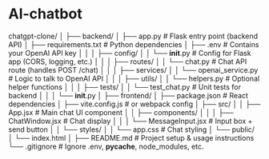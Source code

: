 # AI-chatbot
chatgpt-clone/
│
├── backend/
│   ├── app.py                     # Flask entry point (backend API)
│   ├── requirements.txt           # Python dependencies
│   ├── .env                       # Contains your OpenAI API key
│   │
│   ├── config/
│   │   └── __init__.py            # Config for Flask app (CORS, logging, etc.)
│   │
│   ├── routes/
│   │   └── chat.py                # Chat API route (handles POST /chat)
│   │
│   ├── services/
│   │   └── openai_service.py      # Logic to talk to OpenAI API
│   │
│   ├── utils/
│   │   └── helpers.py             # Optional helper functions
│   │
│   ├── tests/
│   │   └── test_chat.py           # Unit tests for backend
│   │
│   └── __init__.py
│
├── frontend/
│   ├── package.json               # React dependencies
│   ├── vite.config.js             # or webpack config
│   ├── src/
│   │   ├── App.jsx                # Main chat UI component
│   │   ├── components/
│   │   │   ├── ChatWindow.jsx     # Chat display
│   │   │   └── MessageInput.jsx   # Input box + send button
│   │   └── styles/
│   │       └── app.css            # Chat styling
│   └── public/
│       └── index.html
│
├── README.md                      # Project setup & usage instructions
└── .gitignore                     # Ignore .env, __pycache__, node_modules, etc.
